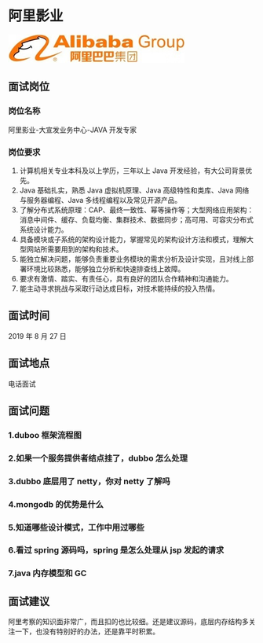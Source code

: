 # 阿里影业

![阿里巴巴](../.vuepress/public/alibaba.jpg)

## 面试岗位

### 岗位名称

阿里影业-大宣发业务中心-JAVA 开发专家

### 岗位要求

1. 计算机相关专业本科及以上学历，三年以上 Java 开发经验，有大公司背景优先。
2. Java 基础扎实，熟悉 Java 虚拟机原理、Java 高级特性和类库、Java 网络与服务器编程、Java 多线程编程以及常见开源产品。
3. 了解分布式系统原理：CAP、最终一致性、幂等操作等；大型网络应用架构：消息中间件、缓存、负载均衡、集群技术、数据同步；高可用、可容灾分布式系统设计能力。
4. 具备模块或子系统的架构设计能力，掌握常见的架构设计方法和模式，理解大型网站所需要用到的架构和技术。
5. 能独立解决问题，能够负责重要业务模块的需求分析及设计实现，且对线上部署环境比较熟悉，能够独立分析和快速排查线上故障。
6. 要求有激情、踏实、有责任心，具有良好的团队合作精神和沟通能力。
7. 能主动寻求挑战与采取行动达成目标，对技术能持续的投入热情。

## 面试时间

2019 年 8 月 27 日

## 面试地点

电话面试

## 面试问题

### 1.duboo 框架流程图

### 2.如果一个服务提供者结点挂了，dubbo 怎么处理

### 3.dubbo 底层用了 netty，你对 netty 了解吗

### 4.mongodb 的优势是什么

### 5.知道哪些设计模式，工作中用过哪些

### 6.看过 spring 源码吗，spring 是怎么处理从 jsp 发起的请求

### 7.java 内存模型和 GC

## 面试建议

阿里考察的知识面非常广，而且扣的也比较细。还是建议源码，底层内存结构多关注一下，也没有特别好的办法，还是靠平时积累。








<comment-comment/>